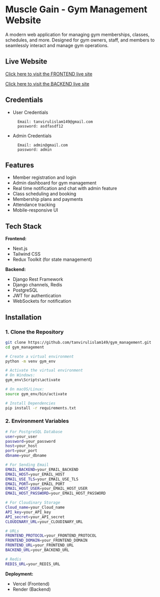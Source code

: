 # Muscle Gain - Gym Management Website

A modern web application for managing gym memberships, classes, schedules, and more. Designed for gym owners, staff, and members to seamlessly interact and manage gym operations.

## Live Website

[Click here to visit the FRONTEND live site](https://gym-management-client-lilac.vercel.app/)

[Click here to visit the BACKEND live site](https://gym-management-0fmi.onrender.com/)

## Credentials

- User Credentials

        Email: tanvirulislam149@gmail.com
        password: asdfasdf12

- Admin Credentials

        Email: admin@gmail.com
        password: admin

## Features

- Member registration and login
- Admin dashboard for gym management
- Real time notification and chat with admin feature
- Class scheduling and booking
- Membership plans and payments
- Attendance tracking
- Mobile-responsive UI

## Tech Stack

**Frontend:**

- Next.js
- Tailwind CSS
- Redux Toolkit (for state management)

**Backend:**

- Django Rest Framework
- Django channels, Redis
- PostgreSQL
- JWT for authentication
- WebSockets for notification

## Installation

### 1. Clone the Repository

```bash
git clone https://github.com/tanvirulislam149/gym_management.git
cd gym_management

# Create a virtual environment
python -m venv gym_env

# Activate the virtual environment
# On Windows:
gym_env\Scripts\activate

# On macOS/Linux:
source gym_env/bin/activate

# Install Dependencies
pip install -r requirements.txt
```

### 2. Environment Variables

```bash
# For PostgreSQL Database
user=your_user
password=your_password
host=your_host
port=your_port
dbname=your_dbname

# For Sending Email
EMAIL_BACKEND=your_EMAIL_BACKEND
EMAIL_HOST=your_EMAIL_HOST
EMAIL_USE_TLS=your_EMAIL_USE_TLS
EMAIL_PORT=your_EMAIL_PORT
EMAIL_HOST_USER=your_EMAIL_HOST_USER
EMAIL_HOST_PASSWORD=your_EMAIL_HOST_PASSWORD

# For Cloudinary Storage
Cloud_name=your_Cloud_name
API_key=your_API_key
API_secret=your_API_secret
CLOUDINARY_URL=your_CLOUDINARY_URL

# URLs
FRONTEND_PROTOCOL=your_FRONTEND_PROTOCOL
FRONTEND_DOMAIN=your_FRONTEND_DOMAIN
FRONTEND_URL=your_FRONTEND_URL
BACKEND_URL=your_BACKEND_URL

# Redis
REDIS_URL=your_REDIS_URL
```

**Deployment:**

- Vercel (Frontend)
- Render (Backend)
